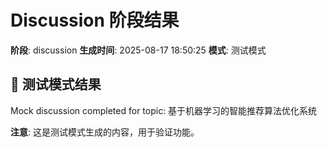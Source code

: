 # Discussion 阶段结果

**阶段**: discussion
**生成时间**: 2025-08-17 18:50:25
**模式**: 测试模式

## 📝 测试模式结果

Mock discussion completed for topic: 基于机器学习的智能推荐算法优化系统

**注意**: 这是测试模式生成的内容，用于验证功能。